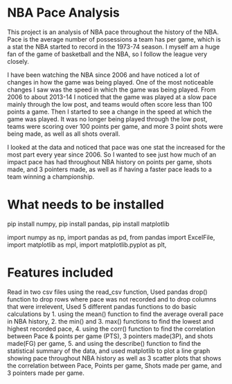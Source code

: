 # NBA Pace Analysis

This project is an analysis of NBA pace throughout the history of the NBA. Pace is the average number of possessions a team has per game, which is a stat the NBA started 
to record in the 1973-74 season. I myself am a huge fan of the game of basketball and the NBA, so I follow the league very closely. 

I have been watching the NBA since 2006 and have noticed a lot of changes in how the game was being played. One of the most noticeable changes I saw was the 
speed in which the game was being played. From 2006 to about 2013-14 I noticed that the game was played at a slow pace mainly through the low post, and teams would 
often score less than 100 points a game. Then I started to see a change in the speed at which the game was played. It was no longer being played through the low post, 
teams were scoring over 100 points per game, and more 3 point shots were being made, as well as all shots overall. 

I looked at the data and noticed that pace was one stat the increased for the most part every year since 2006. So I wanted to see just how much of an impact pace has had 
throughout NBA history on points per game, shots made, and 3 pointers made, as well as if having a faster pace leads to a team winning a championship. 

# What needs to be installed

pip install numpy, pip install pandas, pip install matplotlib

import numpy as np,
import pandas as pd,
from pandas import ExcelFile,
import matplotlib as mpl,
import matplotlib.pyplot as plt,

# Features included

Read in two csv files using the read_csv function,
Used pandas drop() function to drop rows where pace was not recorded and to drop columns that were irrelevent, 
Used 5 different pandas functions to do basic calculations by 1. using the mean() function to find the average overall pace in NBA history, 2. the min() and 3. max() 
functions to find the lowest and highest recorded pace, 4. using the corr() function to find the correlation between Pace & points per game (PTS), 3 pointers made(3P), 
and shots made(FG) per game, 5. and using the describe() function to find the statistical summary of the data, and used matplotlib to plot a line graph showing pace throughout NBA history as well as 3 scatter plots that shows the correlation between Pace, Points per game, Shots made per game, and 3 pointers made per game.  
